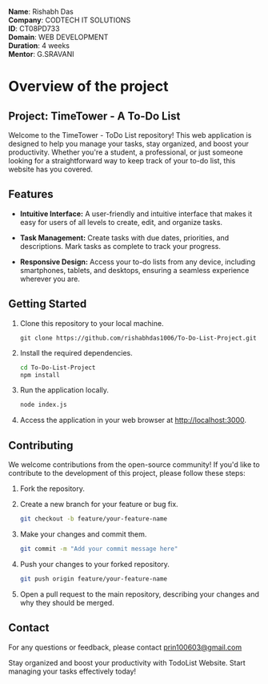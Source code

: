 **Name**: Rishabh Das\
**Company**: CODTECH IT SOLUTIONS\
**ID**: CT08PD733\
**Domain**: WEB DEVELOPMENT\
**Duration**: 4 weeks\
**Mentor**: G.SRAVANI

# Overview of the project

## Project: TimeTower - A To-Do List

Welcome to the TimeTower - ToDo List repository! This web application is designed to help you manage your tasks, stay organized, and boost your productivity. Whether you're a student, a professional, or just someone looking for a straightforward way to keep track of your to-do list, this website has you covered.

## Features

- **Intuitive Interface:** A user-friendly and intuitive interface that makes it easy for users of all levels to create, edit, and organize tasks.

- **Task Management:** Create tasks with due dates, priorities, and descriptions. Mark tasks as complete to track your progress.

- **Responsive Design:** Access your to-do lists from any device, including smartphones, tablets, and desktops, ensuring a seamless experience wherever you are.

## Getting Started

1. Clone this repository to your local machine.
   ```bash![icon](https://github.com/rishabhdas1006/To-Do-List-Project.git)
   git clone https://github.com/rishabhdas1006/To-Do-List-Project.git
   ```

2. Install the required dependencies.
   ```bash
   cd To-Do-List-Project
   npm install
   ```

3. Run the application locally.
   ```bash
   node index.js
   ```

4. Access the application in your web browser at [http://localhost:3000](http://localhost:3000).

## Contributing

We welcome contributions from the open-source community! If you'd like to contribute to the development of this project, please follow these steps:

1. Fork the repository.

2. Create a new branch for your feature or bug fix.
   ```bash
   git checkout -b feature/your-feature-name
   ```

3. Make your changes and commit them.
   ```bash
   git commit -m "Add your commit message here"
   ```

4. Push your changes to your forked repository.
   ```bash
   git push origin feature/your-feature-name
   ```

5. Open a pull request to the main repository, describing your changes and why they should be merged.

## Contact
For any questions or feedback, please contact prin100603@gmail.com


Stay organized and boost your productivity with TodoList Website. Start managing your tasks effectively today!
